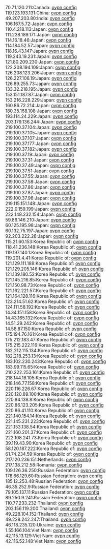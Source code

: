 70.71.120.211:Canada: [ovpn config](vpn/70_71_120_211.ovpn)  
119.123.193.131:China: [ovpn config](vpn/119_123_193_131.ovpn)  
49.207.203.80:India: [ovpn config](vpn/49_207_203_80.ovpn)  
106.167.5.72:Japan: [ovpn config](vpn/106_167_5_72.ovpn)  
110.4.218.113:Japan: [ovpn config](vpn/110_4_218_113.ovpn)  
111.238.189.171:Japan: [ovpn config](vpn/111_238_189_171.ovpn)  
114.16.18.46:Japan: [ovpn config](vpn/114_16_18_46.ovpn)  
114.184.52.57:Japan: [ovpn config](vpn/114_184_52_57.ovpn)  
118.16.43.147:Japan: [ovpn config](vpn/118_16_43_147.ovpn)  
119.243.19.231:Japan: [ovpn config](vpn/119_243_19_231.ovpn)  
121.80.209.230:Japan: [ovpn config](vpn/121_80_209_230.ovpn)  
122.208.194.109:Japan: [ovpn config](vpn/122_208_194_109.ovpn)  
126.208.123.206:Japan: [ovpn config](vpn/126_208_123_206.ovpn)  
126.227.106.19:Japan: [ovpn config](vpn/126_227_106_19.ovpn)  
126.89.255.73:Japan: [ovpn config](vpn/126_89_255_73.ovpn)  
133.32.218.195:Japan: [ovpn config](vpn/133_32_218_195.ovpn)  
153.151.187.87:Japan: [ovpn config](vpn/153_151_187_87.ovpn)  
153.216.228.229:Japan: [ovpn config](vpn/153_216_228_229.ovpn)  
160.86.72.214:Japan: [ovpn config](vpn/160_86_72_214.ovpn)  
180.35.168.108:Japan: [ovpn config](vpn/180_35_168_108.ovpn)  
193.114.24.229:Japan: [ovpn config](vpn/193_114_24_229.ovpn)  
203.179.136.244:Japan: [ovpn config](vpn/203_179_136_244.ovpn)  
219.100.37.104:Japan: [ovpn config](vpn/219_100_37_104.ovpn)  
219.100.37.105:Japan: [ovpn config](vpn/219_100_37_105.ovpn)  
219.100.37.107:Japan: [ovpn config](vpn/219_100_37_107.ovpn)  
219.100.37.177:Japan: [ovpn config](vpn/219_100_37_177.ovpn)  
219.100.37.182:Japan: [ovpn config](vpn/219_100_37_182.ovpn)  
219.100.37.19:Japan: [ovpn config](vpn/219_100_37_19.ovpn)  
219.100.37.31:Japan: [ovpn config](vpn/219_100_37_31.ovpn)  
219.100.37.49:Japan: [ovpn config](vpn/219_100_37_49.ovpn)  
219.100.37.51:Japan: [ovpn config](vpn/219_100_37_51.ovpn)  
219.100.37.55:Japan: [ovpn config](vpn/219_100_37_55.ovpn)  
219.100.37.58:Japan: [ovpn config](vpn/219_100_37_58.ovpn)  
219.100.37.86:Japan: [ovpn config](vpn/219_100_37_86.ovpn)  
219.100.37.87:Japan: [ovpn config](vpn/219_100_37_87.ovpn)  
219.100.37.96:Japan: [ovpn config](vpn/219_100_37_96.ovpn)  
219.115.151.148:Japan: [ovpn config](vpn/219_115_151_148.ovpn)  
222.0.159.199:Japan: [ovpn config](vpn/222_0_159_199.ovpn)  
222.148.232.154:Japan: [ovpn config](vpn/222_148_232_154.ovpn)  
59.86.146.210:Japan: [ovpn config](vpn/59_86_146_210.ovpn)  
60.125.195.98:Japan: [ovpn config](vpn/60_125_195_98.ovpn)  
60.132.75.197:Japan: [ovpn config](vpn/60_132_75_197.ovpn)  
92.203.222.28:Japan: [ovpn config](vpn/92_203_222_28.ovpn)  
115.21.60.153:Korea Republic of: [ovpn config](vpn/115_21_60_153.ovpn)  
118.41.236.148:Korea Republic of: [ovpn config](vpn/118_41_236_148.ovpn)  
119.197.140.1:Korea Republic of: [ovpn config](vpn/119_197_140_1.ovpn)  
119.201.4.41:Korea Republic of: [ovpn config](vpn/119_201_4_41.ovpn)  
121.129.111.189:Korea Republic of: [ovpn config](vpn/121_129_111_189.ovpn)  
121.129.205.146:Korea Republic of: [ovpn config](vpn/121_129_205_146.ovpn)  
121.139.180.52:Korea Republic of: [ovpn config](vpn/121_139_180_52.ovpn)  
121.145.216.85:Korea Republic of: [ovpn config](vpn/121_145_216_85.ovpn)  
121.150.98.73:Korea Republic of: [ovpn config](vpn/121_150_98_73.ovpn)  
121.162.221.57:Korea Republic of: [ovpn config](vpn/121_162_221_57.ovpn)  
121.164.128.116:Korea Republic of: [ovpn config](vpn/121_164_128_116.ovpn)  
123.214.51.62:Korea Republic of: [ovpn config](vpn/123_214_51_62.ovpn)  
124.111.58.192:Korea Republic of: [ovpn config](vpn/124_111_58_192.ovpn)  
14.34.151.158:Korea Republic of: [ovpn config](vpn/14_34_151_158.ovpn)  
14.43.165.132:Korea Republic of: [ovpn config](vpn/14_43_165_132.ovpn)  
14.51.29.242:Korea Republic of: [ovpn config](vpn/14_51_29_242.ovpn)  
14.58.87.150:Korea Republic of: [ovpn config](vpn/14_58_87_150.ovpn)  
175.194.76.161:Korea Republic of: [ovpn config](vpn/175_194_76_161.ovpn)  
175.212.183.47:Korea Republic of: [ovpn config](vpn/175_212_183_47.ovpn)  
175.215.222.116:Korea Republic of: [ovpn config](vpn/175_215_222_116.ovpn)  
182.212.115.134:Korea Republic of: [ovpn config](vpn/182_212_115_134.ovpn)  
182.218.253.13:Korea Republic of: [ovpn config](vpn/182_218_253_13.ovpn)  
183.102.230.243:Korea Republic of: [ovpn config](vpn/183_102_230_243.ovpn)  
183.99.115.65:Korea Republic of: [ovpn config](vpn/183_99_115_65.ovpn)  
210.222.253.161:Korea Republic of: [ovpn config](vpn/210_222_253_161.ovpn)  
218.144.18.105:Korea Republic of: [ovpn config](vpn/218_144_18_105.ovpn)  
218.146.77.158:Korea Republic of: [ovpn config](vpn/218_146_77_158.ovpn)  
220.116.226.67:Korea Republic of: [ovpn config](vpn/220_116_226_67.ovpn)  
220.120.89.100:Korea Republic of: [ovpn config](vpn/220_120_89_100.ovpn)  
220.84.138.8:Korea Republic of: [ovpn config](vpn/220_84_138_8.ovpn)  
220.86.123.205:Korea Republic of: [ovpn config](vpn/220_86_123_205.ovpn)  
220.86.41.110:Korea Republic of: [ovpn config](vpn/220_86_41_110.ovpn)  
221.140.154.14:Korea Republic of: [ovpn config](vpn/221_140_154_14.ovpn)  
221.145.231.223:Korea Republic of: [ovpn config](vpn/221_145_231_223.ovpn)  
221.153.138.54:Korea Republic of: [ovpn config](vpn/221_153_138_54.ovpn)  
221.160.201.37:Korea Republic of: [ovpn config](vpn/221_160_201_37.ovpn)  
222.108.241.73:Korea Republic of: [ovpn config](vpn/222_108_241_73.ovpn)  
39.119.43.90:Korea Republic of: [ovpn config](vpn/39_119_43_90.ovpn)  
58.120.187.222:Korea Republic of: [ovpn config](vpn/58_120_187_222.ovpn)  
61.74.234.59:Korea Republic of: [ovpn config](vpn/61_74_234_59.ovpn)  
217.120.236.151:Netherlands: [ovpn config](vpn/217_120_236_151.ovpn)  
217.138.212.58:Romania: [ovpn config](vpn/217_138_212_58.ovpn)  
109.126.36.250:Russian Federation: [ovpn config](vpn/109_126_36_250.ovpn)  
178.66.129.60:Russian Federation: [ovpn config](vpn/178_66_129_60.ovpn)  
185.12.253.48:Russian Federation: [ovpn config](vpn/185_12_253_48.ovpn)  
46.35.252.9:Russian Federation: [ovpn config](vpn/46_35_252_9.ovpn)  
79.105.137.11:Russian Federation: [ovpn config](vpn/79_105_137_11.ovpn)  
89.250.9.241:Russian Federation: [ovpn config](vpn/89_250_9_241.ovpn)  
110.77.233.232:Thailand: [ovpn config](vpn/110_77_233_232.ovpn)  
203.156.119.200:Thailand: [ovpn config](vpn/203_156_119_200.ovpn)  
49.228.104.152:Thailand: [ovpn config](vpn/49_228_104_152.ovpn)  
49.228.242.247:Thailand: [ovpn config](vpn/49_228_242_247.ovpn)  
46.118.235.120:Ukraine: [ovpn config](vpn/46_118_235_120.ovpn)  
1.55.166.104:Viet Nam: [ovpn config](vpn/1_55_166_104.ovpn)  
42.115.13.129:Viet Nam: [ovpn config](vpn/42_115_13_129.ovpn)  
42.116.52.148:Viet Nam: [ovpn config](vpn/42_116_52_148.ovpn)  
